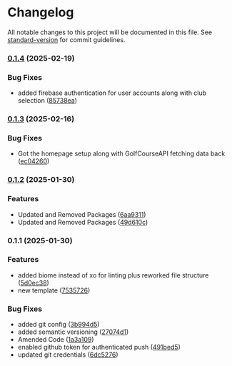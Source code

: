 # Changelog

All notable changes to this project will be documented in this file. See [standard-version](https://github.com/conventional-changelog/standard-version) for commit guidelines.

### [0.1.4](https://github.com/BradleyRushforth/golftrackpro/compare/v0.1.3...v0.1.4) (2025-02-19)


### Bug Fixes

* added firebase authentication for user accounts along with club selection ([85738ea](https://github.com/BradleyRushforth/golftrackpro/commit/85738ea265c83f81135f5939be3ac9a5742d6924))

### [0.1.3](https://github.com/BradleyRushforth/golftrackpro/compare/v0.1.2...v0.1.3) (2025-02-16)


### Bug Fixes

* Got the homepage setup along with GolfCourseAPI fetching data back ([ec04260](https://github.com/BradleyRushforth/golftrackpro/commit/ec04260de5b23f369f585ab397bee082de0ecb87))

### [0.1.2](https://github.com/BradleyRushforth/golftrackpro/compare/v0.1.1...v0.1.2) (2025-01-30)


### Features

* Updated and Removed Packages ([6aa9311](https://github.com/BradleyRushforth/golftrackpro/commit/6aa931126517bf88d64c49df12ff858b3a56a821))
* Updated and Removed Packages ([49d610c](https://github.com/BradleyRushforth/golftrackpro/commit/49d610ce8385ebbb45b88e41bb047861f11abea1))

### 0.1.1 (2025-01-30)


### Features

* added biome instead of xo for linting plus reworked file structure ([5d0ec38](https://github.com/BradleyRushforth/golftrackpro/commit/5d0ec38cf725c12039074be12f31cd34d5af836e))
* new template ([7535726](https://github.com/BradleyRushforth/golftrackpro/commit/7535726b2b3e88f5981301295912f5f31d5501e5))


### Bug Fixes

* added git config ([3b994d5](https://github.com/BradleyRushforth/golftrackpro/commit/3b994d511c66e98aee2f2da88b419fc9a9ce8690))
* added semantic versioning ([27074d1](https://github.com/BradleyRushforth/golftrackpro/commit/27074d1b8e982783c78d3d5c57807bd09c33ad87))
* Amended Code ([1a3a109](https://github.com/BradleyRushforth/golftrackpro/commit/1a3a1092e374c91bf137fcfbc834edb674cf66a8))
* enabled github token for authenticated push ([491bed5](https://github.com/BradleyRushforth/golftrackpro/commit/491bed566046bc8363525c3068d620c91fc9da1c))
* updated git credentials ([6dc5276](https://github.com/BradleyRushforth/golftrackpro/commit/6dc527643fa1869b1a1b3ca8766fec1736617ada))
